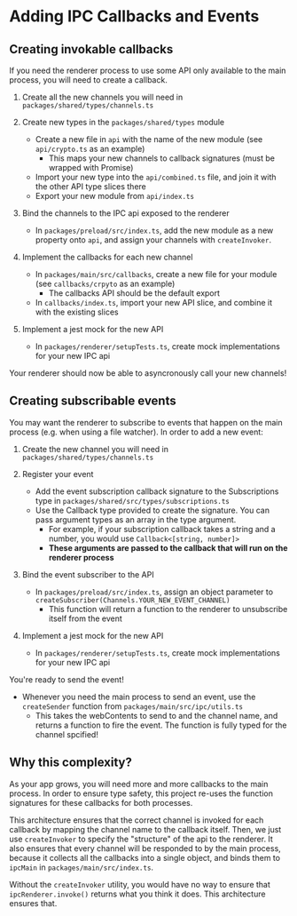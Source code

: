 # Adding IPC Callbacks and Events

## Creating invokable callbacks

If you need the renderer process to use some API only available to the main process, you will need to create a callback.

1. Create all the new channels you will need in `packages/shared/types/channels.ts`

2. Create new types in the `packages/shared/types` module

   - Create a new file in `api` with the name of the new module (see `api/crypto.ts` as an example)
     - This maps your new channels to callback signatures (must be wrapped with Promise)
   - Import your new type into the `api/combined.ts` file, and join it with the other API type slices there
   - Export your new module from `api/index.ts`

3. Bind the channels to the IPC api exposed to the renderer

   - In `packages/preload/src/index.ts`, add the new module as a new property onto `api`, and assign your channels with `createInvoker`.

4. Implement the callbacks for each new channel

   - In `packages/main/src/callbacks`, create a new file for your module (see `callbacks/crpyto` as an example)
     - The callbacks API should be the default export
   - In `callbacks/index.ts`, import your new API slice, and combine it with the existing slices

5. Implement a jest mock for the new API

   - In `packages/renderer/setupTests.ts`, create mock implementations for your new IPC api

Your renderer should now be able to asyncronously call your new channels!

## Creating subscribable events

You may want the renderer to subscribe to events that happen on the main process (e.g. when using a file watcher).
In order to add a new event:

1. Create the new channel you will need in `packages/shared/types/channels.ts`

2. Register your event

   - Add the event subscription callback signature to the Subscriptions type in `packages/shared/src/types/subscriptions.ts`
   - Use the Callback type provided to create the signature. You can pass argument types as an array in the type argument.
     - For example, if your subscription callback takes a string and a number, you would use `Callback<[string, number]>`
     - **These arguments are passed to the callback that will run on the renderer process**

3. Bind the event subscriber to the API

   - In `packages/preload/src/index.ts`, assign an object parameter to `createSubscriber(Channels.YOUR_NEW_EVENT_CHANNEL)`
     - This function will return a function to the renderer to unsubscribe itself from the event

4. Implement a jest mock for the new API

   - In `packages/renderer/setupTests.ts`, create mock implementations for your new IPC api

You're ready to send the event!

- Whenever you need the main process to send an event, use the `createSender` function from `packages/main/src/ipc/utils.ts`
  - This takes the webContents to send to and the channel name, and returns a function to fire the event. The function is fully typed for the channel spcified!

## Why this complexity?

As your app grows, you will need more and more callbacks to the main process. In order to ensure type safety, this project re-uses the function signatures for these callbacks for both processes.

This architecture ensures that the correct channel is invoked for each callback by mapping the channel name to the callback itself. Then, we just use `createInvoker` to specify the "structure" of the api to the renderer. It also ensures that every channel will be responded to by the main process, because it collects all the callbacks into a single object, and binds them to `ipcMain` in `packages/main/src/index.ts`.

Without the `createInvoker` utility, you would have no way to ensure that `ipcRenderer.invoke()` returns what you think it does. This architecture ensures that.
